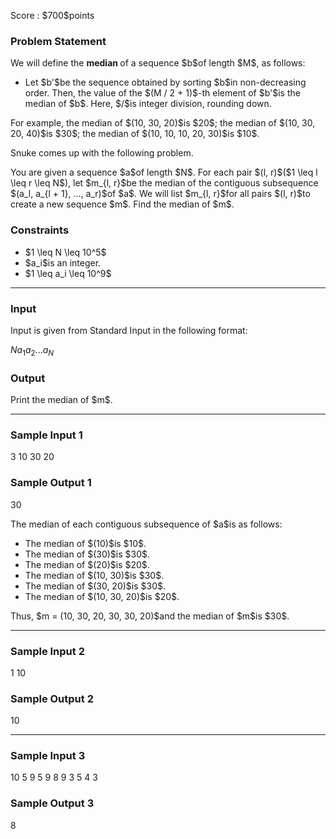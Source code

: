 
<div>

<span>

<span>

<p>
Score : $700$points
</p>

<div>

<section>

### **Problem Statement**

<p>
We will define the 
<strong>
median
</strong>
of a sequence $b$of length $M$, as follows:
</p>

<ul>

<li>
Let $b'$be the sequence obtained by sorting $b$in non-decreasing order. Then, the value of the $(M / 2 + 1)$-th element of $b'$is the median of $b$. Here, $/$is integer division, rounding down.
</li>

</ul>

<p>
For example, the median of $(10, 30, 20)$is $20$; the median of $(10, 30, 20, 40)$is $30$; the median of $(10, 10, 10, 20, 30)$is $10$.
</p>

<p>
Snuke comes up with the following problem.
</p>

<p>
You are given a sequence $a$of length $N$.
For each pair $(l, r)$($1 \leq l \leq r \leq N$), let $m_{l, r}$be the median of the contiguous subsequence $(a_l, a_{l + 1}, ..., a_r)$of $a$.
We will list $m_{l, r}$for all pairs $(l, r)$to create a new sequence $m$.
Find the median of $m$.
</p>

</section>

</div>

<div>

<section>

### **Constraints**

<ul>

<li>
$1 \leq N \leq 10^5$
</li>

<li>
$a_i$is an integer.
</li>

<li>
$1 \leq a_i \leq 10^9$
</li>

</ul>

</section>

</div>

---

<div>

<div>

<section>

### **Input**

<p>
Input is given from Standard Input in the following format:
</p>

<div>

$N$$a_1$$a_2$$...$$a_N$
</div>

</section>

</div>

<div>

<section>

### **Output**

<p>
Print the median of $m$.
</p>

</section>

</div>

</div>

---

<div>

<section>

### **Sample Input 1**

<div>

3
10 30 20

</div>

</section>

</div>

<div>

<section>

### **Sample Output 1**

<div>

30

</div>

<p>
The median of each contiguous subsequence of $a$is as follows:
</p>

<ul>

<li>
The median of $(10)$is $10$.
</li>

<li>
The median of $(30)$is $30$.
</li>

<li>
The median of $(20)$is $20$.
</li>

<li>
The median of $(10, 30)$is $30$.
</li>

<li>
The median of $(30, 20)$is $30$.
</li>

<li>
The median of $(10, 30, 20)$is $20$.
</li>

</ul>

<p>
Thus, $m = (10, 30, 20, 30, 30, 20)$and the median of $m$is $30$.
</p>

</section>

</div>

---

<div>

<section>

### **Sample Input 2**

<div>

1
10

</div>

</section>

</div>

<div>

<section>

### **Sample Output 2**

<div>

10

</div>

</section>

</div>

---

<div>

<section>

### **Sample Input 3**

<div>

10
5 9 5 9 8 9 3 5 4 3

</div>

</section>

</div>

<div>

<section>

### **Sample Output 3**

<div>

8

</div>

</section>

</div>

</span>

</span>

</div>
